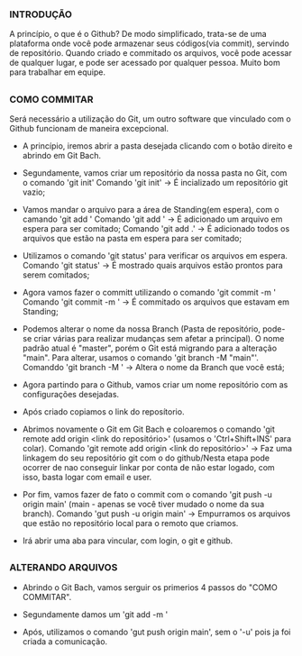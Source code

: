 ### INTRODUÇÃO

  A princípio, o que é o Github? De modo simplificado, trata-se de uma plataforma onde você pode armazenar seus códigos(via commit), servindo de repositório. Quando criado e commitado os arquivos, você pode acessar de qualquer lugar, e pode ser acessado por qualquer pessoa. Muito bom para trabalhar em equipe.

  ##

### COMO COMMITAR

  Será necessário a utilização do Git, um outro software que vinculado com o Github funcionam de maneira excepcional.

  - A princípio, iremos abrir a pasta desejada clicando com o botão direito e abrindo em Git Bach.

  - Segundamente, vamos criar um repositório da nossa pasta no Git, com o comando 'git init'
    Comando 'git init' -> É incializado um repositório git vazio;

  - Vamos mandar o arquivo para a área de Standing(em espera), com o camando 'git add <nome do arquivo>'
    Comando 'git add <nome do arquivo>' -> É adicionado um arquivo em espera para ser comitado;
    Comando 'git add .' -> É adicionado todos os arquivos que estão na pasta em espera para ser comitado;

  - Utilizamos o comando 'git status' para verificar os arquivos em espera.
    Comando 'git status' -> É mostrado quais arquivos estão prontos para serem comitados;

  - Agora vamos fazer o committ utilizando o comando 'git commit -m <nome do commit>'
    Comando 'git commit -m <nome do commit>' -> É commitado os arquivos que estavam em Standing;
  
  - Podemos alterar o nome da nossa Branch (Pasta de repositório, pode-se criar várias para realizar mudanças sem afetar a principal). O nome padrão atual é "master", porém o Git está migrando para a alteração "main". Para alterar, usamos o comando 'git branch -M "main"'.
    Comanddo 'git branch -M <nome desejado>' -> Altera o nome da Branch que você está;

  - Agora partindo para o Github, vamos criar um nome repositório com as configurações desejadas.

  - Após criado copiamos o link do reposítorio.

  - Abrimos novamente o Git em Git Bach e coloaremos o comando 'git remote add origin <link do repositório>' (usamos o 'Ctrl+Shift+INS' para colar).
    Comando 'git remote add origin <link do repositório>' -> Faz uma linkagem do seu repositório git com o do github/Nesta etapa pode ocorrer de nao conseguir linkar por conta de não estar logado, com isso, basta logar com email e user.

  - Por fim, vamos fazer de fato o commit com o comando 'git push -u origin main' (main - apenas se você tiver mudado o nome da sua branch).
    Comando 'gut push -u origin main' -> Empurramos os arquivos que estão no repositório local para o remoto que criamos.
  
  - Irá abrir uma aba para vincular, com login, o git e github.

  ##

### ALTERANDO ARQUIVOS

  - Abrindo o Git Bach, vamos serguir os primerios 4 passos do "COMO COMMITAR".

  - Segundamente damos um 'git add -m <nome do commit>'

  - Após, utilizamos o comando 'gut push origin main', sem o '-u' pois ja foi criada a comunicação.
